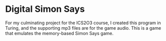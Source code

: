 # Digital Simon Says

For my culminating project for the ICS2O3 course, I created this program in Turing, and the supporting mp3 files are for the game audio.
This is a game that emulates the memory-based Simon Says game. 
